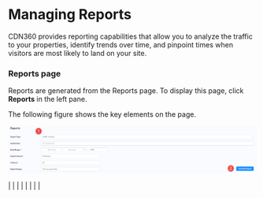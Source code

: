 <!--?xml version="1.0" encoding="utf-8"?-->

<link href="../Resources/TableStyles/Rows.css" rel="stylesheet" madcap:stylesheettype="table">

# Managing Reports

CDN360 provides reporting capabilities that allow you to analyze the traffic to your properties, identify trends over time, and pinpoint times when visitors are most likely to land on your site.



### **Reports page**

Reports are generated from the Reports page. To display this page, click **Reports** in the left pane.

The following figure shows the key elements on the page.

![null](<../Resources/Images/Report Page.png>)

|  |
|  |
|  |
|  |

